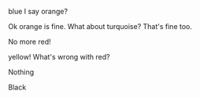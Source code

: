 blue I say
orange?

Ok orange is fine.
What about turquoise?
That's fine too. 

No more red!



yellow!
What's wrong with red?

Nothing

Black
